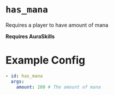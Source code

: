 # `has_mana`

Requires a player to have amount of mana

**Requires AuraSkills**

# Example Config
```yaml
- id: has_mana
  args:
    amount: 200 # The amount of mana
```
